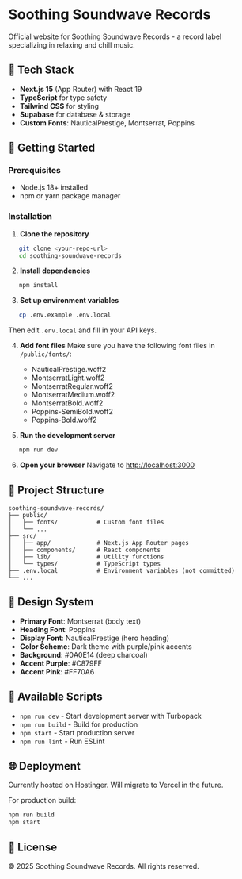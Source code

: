 # Soothing Soundwave Records

Official website for Soothing Soundwave Records - a record label specializing in relaxing and chill music.

## 🎵 Tech Stack

- **Next.js 15** (App Router) with React 19
- **TypeScript** for type safety
- **Tailwind CSS** for styling
- **Supabase** for database & storage
- **Custom Fonts**: NauticalPrestige, Montserrat, Poppins

## 🚀 Getting Started

### Prerequisites

- Node.js 18+ installed
- npm or yarn package manager

### Installation

1. **Clone the repository**
```bash
   git clone <your-repo-url>
   cd soothing-soundwave-records
```

2. **Install dependencies**
```bash
   npm install
```

3. **Set up environment variables**
```bash
   cp .env.example .env.local
```
   Then edit `.env.local` and fill in your API keys.

4. **Add font files**
   Make sure you have the following font files in `/public/fonts/`:
   - NauticalPrestige.woff2
   - MontserratLight.woff2
   - MontserratRegular.woff2
   - MontserratMedium.woff2
   - MontserratBold.woff2
   - Poppins-SemiBold.woff2
   - Poppins-Bold.woff2

5. **Run the development server**
```bash
   npm run dev
```

6. **Open your browser**
   Navigate to [http://localhost:3000](http://localhost:3000)

## 📁 Project Structure
```
soothing-soundwave-records/
├── public/
│   ├── fonts/           # Custom font files
│   └── ...
├── src/
│   ├── app/             # Next.js App Router pages
│   ├── components/      # React components
│   ├── lib/             # Utility functions
│   └── types/           # TypeScript types
├── .env.local           # Environment variables (not committed)
└── ...
```

## 🎨 Design System

- **Primary Font**: Montserrat (body text)
- **Heading Font**: Poppins
- **Display Font**: NauticalPrestige (hero heading)
- **Color Scheme**: Dark theme with purple/pink accents
- **Background**: #0A0E14 (deep charcoal)
- **Accent Purple**: #C879FF
- **Accent Pink**: #FF70A6

## 📝 Available Scripts

- `npm run dev` - Start development server with Turbopack
- `npm run build` - Build for production
- `npm start` - Start production server
- `npm run lint` - Run ESLint

## 🌐 Deployment

Currently hosted on Hostinger. Will migrate to Vercel in the future.

For production build:
```bash
npm run build
npm start
```

## 📄 License

© 2025 Soothing Soundwave Records. All rights reserved.